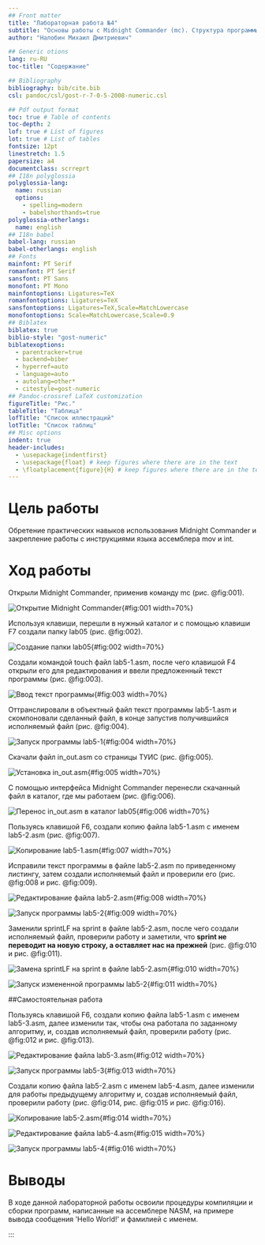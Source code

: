 ```yaml
---
## Front matter
title: "Лабораторная работа №4"
subtitle: "Основы работы с Midnight Commander (mc). Структура программы на языке ассемблера NASM. Системные вызовы в ОС GNU Linux"
author: "Налобин Михаил Дмитриевич"

## Generic otions
lang: ru-RU
toc-title: "Содержание"

## Bibliography
bibliography: bib/cite.bib
csl: pandoc/csl/gost-r-7-0-5-2008-numeric.csl

## Pdf output format
toc: true # Table of contents
toc-depth: 2
lof: true # List of figures
lot: true # List of tables
fontsize: 12pt
linestretch: 1.5
papersize: a4
documentclass: scrreprt
## I18n polyglossia
polyglossia-lang:
  name: russian
  options:
	- spelling=modern
	- babelshorthands=true
polyglossia-otherlangs:
  name: english
## I18n babel
babel-lang: russian
babel-otherlangs: english
## Fonts
mainfont: PT Serif
romanfont: PT Serif
sansfont: PT Sans
monofont: PT Mono
mainfontoptions: Ligatures=TeX
romanfontoptions: Ligatures=TeX
sansfontoptions: Ligatures=TeX,Scale=MatchLowercase
monofontoptions: Scale=MatchLowercase,Scale=0.9
## Biblatex
biblatex: true
biblio-style: "gost-numeric"
biblatexoptions:
  - parentracker=true
  - backend=biber
  - hyperref=auto
  - language=auto
  - autolang=other*
  - citestyle=gost-numeric
## Pandoc-crossref LaTeX customization
figureTitle: "Рис."
tableTitle: "Таблица"
lofTitle: "Список иллюстраций"
lotTitle: "Список таблиц"
## Misc options
indent: true
header-includes:
  - \usepackage{indentfirst}
  - \usepackage{float} # keep figures where there are in the text
  - \floatplacement{figure}{H} # keep figures where there are in the text
---
```


# Цель работы

Обретение практических навыков использования Midnight Commander и закрепление работы с  инструкциями языка ассемблера mov и int.

# Ход работы

Открыли Midnight Commander, применив команду mc (рис. @fig:001).

![Открытие Midnight Commander](image/1.png){#fig:001 width=70%}

Используя клавиши, перешли в нужный каталог и с помощью клавиши F7 создали папку lab05 (рис. @fig:002).

![Создание папки lab05](image/2.png){#fig:002 width=70%}

Создали командой touch файл lab5-1.asm, после чего клавишой F4 открыли его для редактирования и ввели предложенный текст программы (рис. @fig:003).

![Ввод текст программы](image/3.png){#fig:003 width=70%}

Оттранслировали в объектный файл текст программы lab5-1.asm и скомпоновали сделанный файл, в конце запустив получившийся исполняемый файл (рис. @fig:004).

![Запуск программы lab5-1](image/4.png){#fig:004 width=70%}

Скачали файл in_out.asm со страницы ТУИС (рис. @fig:005).

![Установка in_out.asm](image/5.png){#fig:005 width=70%}

С помощью интерфейса Midnight Commander перенесли скачанный файл в каталог, где мы работаем (рис. @fig:006).

![Перенос in_out.asm в каталог lab05](image/6.png){#fig:006 width=70%}

Пользуясь клавишой F6, создали копию файла lab5-1.asm с именем lab5-2.asm (рис. @fig:007).

![Копирование lab5-1.asm](image/7.png){#fig:007 width=70%}

Исправили текст программы в файле lab5-2.asm по приведенному листингу, затем создали исполняемый файл и проверили его (рис. @fig:008 и рис. @fig:009).

![Редактирование файла lab5-2.asm](image/9.png){#fig:008 width=70%}

![Запуск программы lab5-2](image/8.png){#fig:009 width=70%}

Заменили sprintLF на sprint в файле lab5-2.asm, после чего создали исполняемый файл, проверили работу и заметили, что **sprint не переводит на новую строку, а оставляет нас на прежней** (рис. @fig:010 и рис. @fig:011).

![Замена sprintLF на sprint в файле lab5-2.asm](image/10.png){#fig:010 width=70%}

![Запуск измененной программы lab5-2](image/11.png){#fig:011 width=70%}

##Самостоятельная работа

Пользуясь клавишой F6, создали копию файла lab5-1.asm с именем lab5-3.asm, далее изменили так, чтобы она работала по заданному алгоритму, и, создав исполняемый файл, проверили работу (рис. @fig:012 и рис. @fig:013).

![Редактирование файла lab5-3.asm](image/12.png){#fig:012 width=70%}

![Запуск программы lab5-3](image/13.png){#fig:013 width=70%}

Создали копию файла lab5-2.asm с именем lab5-4.asm, далее изменили для работы предыдущему алгоритму и, создав исполняемый файл, проверили работу (рис. @fig:014, рис. @fig:015 и рис. @fig:016).

![Копирование lab5-2.asm](image/14.png){#fig:014 width=70%}

![Редактирование файла lab5-4.asm](image/15.png){#fig:015 width=70%}

![Запуск программы lab5-4](image/16.png){#fig:016 width=70%}

# Выводы

В ходе данной лабораторной работы освоили процедуры компиляции и сборки программ, написанные на ассемблере NASM, на примере вывода сообщения 'Hello World!' и фамилией с именем.

:::
